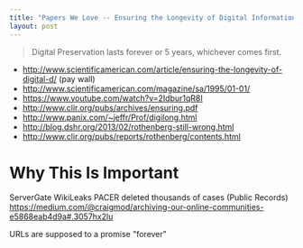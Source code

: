 ```yaml
---
title: "Papers We Love -- Ensuring the Longevity of Digital Information"
layout: post
---
```


> Digital Preservation lasts forever or 5 years, whichever comes first.

- http://www.scientificamerican.com/article/ensuring-the-longevity-of-digital-d/ (pay wall)
- http://www.scientificamerican.com/magazine/sa/1995/01-01/
- https://www.youtube.com/watch?v=2Idbur1qR8I
- http://www.clir.org/pubs/archives/ensuring.pdf
- http://www.panix.com/~jeffr/Prof/digilong.html
- http://blog.dshr.org/2013/02/rothenberg-still-wrong.html
- http://www.clir.org/pubs/reports/rothenberg/contents.html


# Why This Is Important

ServerGate
WikiLeaks
PACER deleted thousands of cases (Public Records)
https://medium.com/@craigmod/archiving-our-online-communities-e5868eab4d9a#.3057hx2lu

URLs are supposed to a promise "forever"


